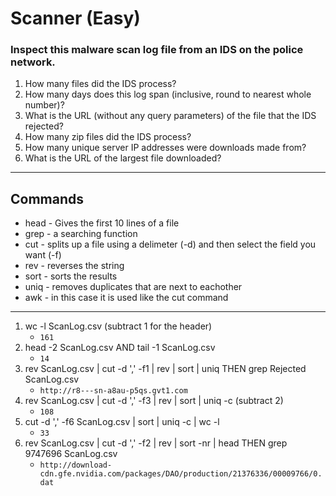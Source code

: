 # Scanner (Easy)

### Inspect this malware scan log file from an IDS on the police network.

1. How many files did the IDS process?
1. How many days does this log span (inclusive, round to nearest whole number)?
1. What is the URL (without any query parameters) of the file that the IDS rejected?
1. How many zip files did the IDS process?
1. How many unique server IP addresses were downloads made from?
1. What is the URL of the largest file downloaded?

---

## Commands
- head - Gives the first 10 lines of a file
- grep - a searching function
- cut - splits up a file using a delimeter (-d) and then select the field you want (-f)
- rev - reverses the string
- sort - sorts the results 
- uniq - removes duplicates that are next to eachother
- awk - in this case it is used like the cut command
---
1. wc -l ScanLog.csv (subtract 1 for the header)
    + `161`
2. head -2 ScanLog.csv AND tail -1 ScanLog.csv
    + `14`
3. rev ScanLog.csv | cut -d ',' -f1 | rev | sort | uniq THEN grep Rejected ScanLog.csv
    + `http://r8---sn-a8au-p5qs.gvt1.com`
4. rev ScanLog.csv | cut -d ',' -f3 | rev | sort | uniq -c (subtract 2)
    + `108`
5. cut -d ',' -f6 ScanLog.csv | sort | uniq -c | wc -l
    + `33`
6. rev ScanLog.csv | cut -d ',' -f2 | rev | sort -nr | head THEN grep 9747696 ScanLog.csv
    + `http://download-cdn.gfe.nvidia.com/packages/DAO/production/21376336/00009766/0.dat`
